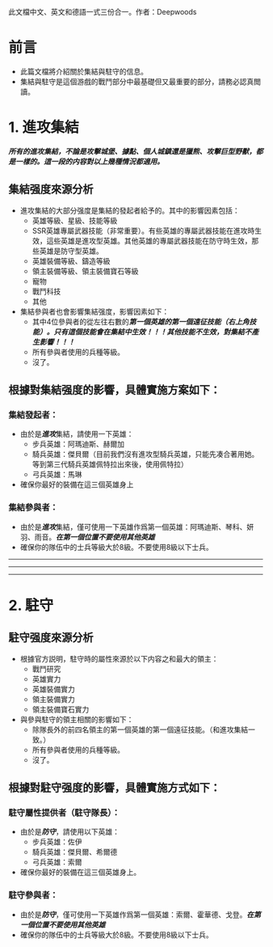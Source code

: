 此文檔中文、英文和德語一式三份合一。作者：Deepwoods

# 前言
- 此篇文檔將介紹關於集結與駐守的信息。
- 集結與駐守是這個游戲的戰鬥部分中最基礎但又最重要的部分，請務必認真閲讀。

# 1. 進攻集結
  ***所有的進攻集結，不論是攻擊城堡、據點、個人城鎮還是獵熊、攻擊巨型野獸，都是一樣的。這一段的内容對以上幾種情況都適用。***
## 集結强度來源分析
- 進攻集結的大部分强度是集結的發起者給予的。其中的影響因素包括：
  - 英雄等級、星級、技能等級
  - SSR英雄專屬武器技能（非常重要）。有些英雄的專屬武器技能在進攻時生效，這些英雄是進攻型英雄。其他英雄的專屬武器技能在防守時生效，那些英雄是防守型英雄。
  - 英雄裝備等級、鑄造等級
  - 領主裝備等級、領主裝備寶石等級
  - 寵物
  - 戰鬥科技
  - 其他
- 集結參與者也會影響集結强度，影響因素如下：
  - 其中4位參與者的從左往右數的***第一個英雄的第一個遠征技能（右上角技能）。只有這個技能會在集結中生效！！！其他技能不生效，對集結不產生影響！！！***
  - 所有參與者使用的兵種等級。
  - 沒了。
    
## 根據對集結强度的影響，具體實施方案如下：
### 集結發起者：
- 由於是***進攻***集結，請使用一下英雄：
  - 步兵英雄：阿瑪迪斯、赫爾加
  - 騎兵英雄：傑貝爾（目前我們沒有進攻型騎兵英雄，只能先凑合著用她。等到第三代騎兵英雄佩特拉出來後，使用佩特拉）
  - 弓兵英雄：馬琳
- 確保你最好的裝備在這三個英雄身上
  
### 集結參與者：
- 由於是***進攻***集結，僅可使用一下英雄作爲第一個英雄：阿瑪迪斯、琴科、妍羽、雨音。***在第一個位置不要使用其他英雄***
- 確保你的隊伍中的士兵等級大於8級。不要使用8級以下士兵。
  
---
---
---

# 2. 駐守
## 駐守强度來源分析
- 根據官方説明，駐守時的屬性來源於以下内容之和最大的領主：
  - 戰鬥研究
  - 英雄實力
  - 英雄裝備實力
  - 領主裝備實力
  - 領主裝備寶石實力
- 與參與駐守的領主相關的影響如下：
  - 除隊長外的前四名領主的第一個英雄的第一個遠征技能。（和進攻集結一致。）
  - 所有參與者使用的兵種等級。
  - 沒了。
## 根據對駐守强度的影響，具體實施方式如下：
### 駐守屬性提供者（駐守隊長）：
- 由於是***防守***，請使用以下英雄：
  - 步兵英雄：佐伊
  - 騎兵英雄：傑貝爾、希爾德
  - 弓兵英雄：索爾
- 確保你最好的裝備在這三個英雄身上。
  
### 駐守參與者：
- 由於是***防守***，僅可使用一下英雄作爲第一個英雄：索爾、霍華德、戈登。***在第一個位置不要使用其他英雄***
- 確保你的隊伍中的士兵等級大於8級。不要使用8級以下士兵。
